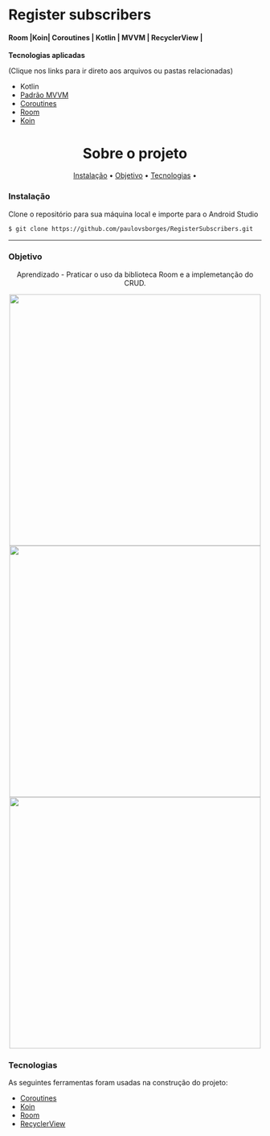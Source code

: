 
# Register subscribers 
#### Room |Koin| Coroutines | Kotlin | MVVM | RecyclerView |

**Tecnologias aplicadas**

(Clique nos links para ir direto aos arquivos ou pastas relacionadas) 

* Kotlin
* [Padrão MVVM](https://github.com/paulovsborges/RegisterSubscribers/tree/master/app/src/main/java/com/example/mysubscribers/ui)
* [Coroutines](https://github.com/paulovsborges/RegisterSubscribers/blob/master/app/src/main/java/com/example/mysubscribers/ui/subscriber/SubscriberViewModel.kt)
* [Room](https://github.com/paulovsborges/RegisterSubscribers/tree/master/app/src/main/java/com/example/mysubscribers/data/db)
* [Koin](https://github.com/paulovsborges/RegisterSubscribers/tree/master/app/src/main/java/com/example/mysubscribers/di)



<h1 align="center">Sobre o projeto</h1>

<p align="center">
 <a href="#objetivo">Instalação</a> •
 <a href="#objetivo">Objetivo</a> •
 <a href="#tecnologias">Tecnologias</a> • 
</p>

### Instalação

Clone o repositório para sua máquina local e importe para o Android Studio
```bash
$ git clone https://github.com/paulovsborges/RegisterSubscribers.git
```
-----------

### Objetivo

<p align="center">
Aprendizado - Praticar o uso da biblioteca Room e a implemetanção do CRUD.
</p>

<p align="center">
 
<img align="center" height="500em" src="https://user-images.githubusercontent.com/82162410/123551561-bdfca380-d748-11eb-80a6-daf89c9879a2.png"/>
<img align="center" height="500em" src="https://user-images.githubusercontent.com/82162410/123551566-c1902a80-d748-11eb-8704-9d6c66cb2969.png"/>
<img align="center" height="500em" src="https://user-images.githubusercontent.com/82162410/123551569-c48b1b00-d748-11eb-85ba-77f5902ab5be.png"/>

 </p>
 

### Tecnologias

As seguintes ferramentas foram usadas na construção do projeto:


- [Coroutines](https://developer.android.com/kotlin/coroutines?hl=pt-br)
- [Koin](https://insert-koin.io/)
- [Room](https://developer.android.com/jetpack/androidx/releases/room?gclid=CjwKCAjww-CGBhALEiwAQzWxOkDJH7ZQnsfTdrQgfBpw32w-y4NdSqcpqpHXf-opGTp4R62uaro19xoCh1cQAvD_BwE&gclsrc=aw.ds)
- [RecyclerView](https://developer.android.com/guide/topics/ui/layout/recyclerview?gclid=CjwKCAjww-CGBhALEiwAQzWxOoJk2GtlnylzeEjfIZLJfTjF7XA1Y2UjOGKLjPq_xUxmdcDEkI1zIxoCFzkQAvD_BwE&gclsrc=aw.ds)


